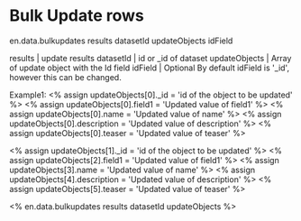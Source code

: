 # Bulk Update rows

en.data.bulkupdates results datasetId updateObjects idField 



results         | update results
datasetId       | id or _id of dataset
updateObjects   | Array of update object with the Id field
idField         | Optional By default idField is '_id', however this can be changed.


Example1:
<% assign updateObjects[0]._id = 'id of the object to be updated' %>
<% assign updateObjects[0].field1 = 'Updated value of field1' %>
<% assign updateObjects[0].name = 'Updated value of name' %>
<% assign updateObjects[0].description = 'Updated value of description' %>
<% assign updateObjects[0].teaser = 'Updated value of teaser' %>

<% assign updateObjects[1]._id = 'id of the object to be updated' %>
<% assign updateObjects[2].field1 = 'Updated value of field1' %>
<% assign updateObjects[3].name = 'Updated value of name' %>
<% assign updateObjects[4].description = 'Updated value of description' %>
<% assign updateObjects[5].teaser = 'Updated value of teaser' %>

<% en.data.bulkupdates results datasetId updateObjects  %>